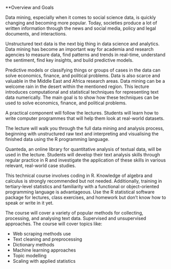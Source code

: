 **Overview and Goals

Data mining, especially when it comes to social science data, is quickly changing and becoming more popular. Today, societies produce a lot of written information through the news and social media, policy and legal documents, and interactions. 

  Unstructured text data is the next big thing in data science and analytics. Data mining has become an important way for academia and research agencies to measure data, find patterns and trends in real-time, understand the sentiment, find key insights, and build predictive models. 

Predictive models or classifying things or groups of cases in the data can solve economics, finance, and political problems. Data is also scarce and valuable in the Middle East and Africa research areas. Data mining can be a welcome rain in the desert within the mentioned region. This lecture introduces computational and statistical techniques for representing text data numerically. The main goal is to show how these techniques can be used to solve economics, finance, and political problems. 

A practical component will follow the lectures. Students will learn how to write computer programmes that will help them look at real-world datasets.

The lecture will walk you through the full data mining and analysis process, beginning with unstructured raw text and interpreting and visualising the finished data using the R programming language. 

  Quanteda, an online library for quantitative analysis of textual data, will be used in the lecture. Students will develop their text analysis skills through regular practice in R and investigate the application of these skills in various relevant, real-world case studies. 

This technical course involves coding in R. Knowledge of algebra and calculus is strongly recommended but not needed. Additionally, training in tertiary-level statistics and familiarity with a functional or object-oriented programming language is advantageous.
  Use the R statistical software package for lectures, class exercises, and homework but don’t know how to speak or write in it yet.

The course will cover a variety of popular methods for collecting, processing, and analysing text data. Supervised and unsupervised approaches. The course will cover topics like: 
- Web scraping methods use
- Text cleaning and preprocessing 
- Dictionary methods 
- Machine learning approaches
- Topic modelling
- Scaling with applied statistics 
